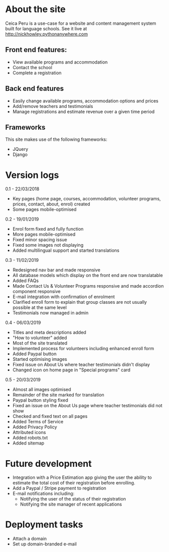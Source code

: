 # About the site

Ceica Peru is a use-case for a website and content management system built for language schools. See it live at http://nickhowley.pythonanywhere.com

## Front end features:
- View available programs and accommodation
- Contact the school
- Complete a registration

## Back end features
- Easily change available programs, accommodation options and prices
- Add/remove teachers and testimonials
- Manage registrations and estimate revenue over a given time period

## Frameworks
This site makes use of the following frameworks:
- JQuery
- Django


# Version logs
0.1 - 22/03/2018
- Key pages (home page, courses, accommodation, volunteer programs, prices, contact, about, enrol) created
- Some pages mobile-optimised

0.2 - 19/01/2019
- Enrol form fixed and fully function
- More pages mobile-optimised
- Fixed minor spacing issue
- Fixed some images not displaying
- Added multilingual support and started translations

0.3 - 11/02/2019
- Redesigned nav bar and made responsive
- All database models which display on the front end are now translatable
- Added FAQs
- Made Contact Us & Volunteer Programs responsive and made accordion component responsive
- E-mail integration with confirmation of enrolment
- Clarified enroll form to explain that group classes are not usually possible at the same level
- Testimonials now managed in admin

0.4 - 06/03/2019
- Titles and meta descriptions added
- "How to volunteer" added
- Most of the site translated
- Implemented process for volunteers including enhanced enroll form
- Added Paypal button
- Started optimising images
- Fixed issue on About Us where teacher testimonials didn't display
- Changed icon on home page in "Special programs" card

0.5 - 20/03/2019
- Almost all images optimised
- Remainder of the site marked for translation
- Paypal button styling fixed
- Fixed an issue on the About Us page where teacher testimonials did not show
- Checked and fixed text on all pages
- Added Terms of Service
- Added Privacy Policy
- Attributed icons
- Added robots.txt
- Added sitemap

# Future development
- Integration with a Price Estimation app giving the user the ability to estimate the total cost of their registration before enrolling.
- Add a Paypal / Stripe payment to registration
- E-mail notifications including:
  - Notifying the user of the status of their registration
  - Notifying the site manager of recent applications

# Deployment tasks
- Attach a domain
- Set up domain-branded e-mail
